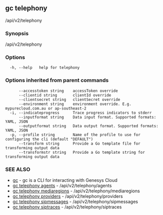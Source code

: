 ## gc telephony

/api/v2/telephony

### Synopsis

/api/v2/telephony

### Options

```
  -h, --help   help for telephony
```

### Options inherited from parent commands

```
      --accesstoken string    accessToken override
      --clientid string       clientId override
      --clientsecret string   clientSecret override
      --environment string    environment override. E.g. mypurecloud.com.au or ap-southeast-2
  -i, --indicateprogress      Trace progress indicators to stderr
      --inputformat string    Data input format. Supported formats: YAML, JSON
      --outputformat string   Data output format. Supported formats: YAML, JSON
  -p, --profile string        Name of the profile to use for configuring the cli (default "DEFAULT")
      --transform string      Provide a Go template file for transforming output data
      --transformstr string   Provide a Go template string for transforming output data
```

### SEE ALSO

* [gc](gc.html)	 - gc is a CLI for interacting with Genesys Cloud
* [gc telephony agents](gc_telephony_agents.html)	 - /api/v2/telephony/agents
* [gc telephony mediaregions](gc_telephony_mediaregions.html)	 - /api/v2/telephony/mediaregions
* [gc telephony providers](gc_telephony_providers.html)	 - /api/v2/telephony/providers
* [gc telephony sipmessages](gc_telephony_sipmessages.html)	 - /api/v2/telephony/sipmessages
* [gc telephony siptraces](gc_telephony_siptraces.html)	 - /api/v2/telephony/siptraces



